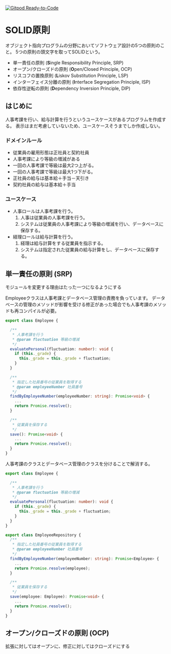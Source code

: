 [![Gitpod Ready-to-Code](https://img.shields.io/badge/Gitpod-Ready--to--Code-blue?logo=gitpod)](https://gitpod.io/#https://github.com/masakazu1967/solid) 

# SOLID原則

オブジェクト指向プログラムの分野においてソフトウェア設計の5つの原則のこと。
5つの原則の頭文字を取ってSOLIDという。

- 単一責任の原則 (**S**ingle Responsibility Principle, SRP)
- オープン/クローズドの原則 (**O**pen/Closed Principle, OCP)
- リスコフの置換原則 (**L**iskov Substitution Principle, LSP)
- インターフェイス分離の原則 (**I**nterface Segregation Principle, ISP)
- 依存性逆転の原則 (**D**ependency Inversion Principle, DIP)

## はじめに

人事考課を行い、給与計算を行うというユースケースがあるプログラムを作成する。
表示はまだ考慮していないため、ユースケースそうまでしか作成しない。

### ドメインルール

- 従業員の雇用形態は正社員と契約社員
- 人事考課により等級の増減がある
- 一回の人事考課で等級は最大2つ上がる。
- 一回の人事考課で等級は最大1つ下がる。
- 正社員の給与は基本給＋手当－天引き
- 契約社員の給与は基本給＋手当

### ユースケース

- 人事ロールは人事考課を行う。
  1. 人事は従業員の人事考課を行う。
  2. システムは従業員の人事考課により等級の増減を行い、データベースに保存する。
- 経理ロールは給与計算を行う。
  1. 経理は給与計算をする従業員を指示する。
  2. システムは指定された従業員の給与計算をし、データベースに保存する。

## 単一責任の原則 (SRP)

モジュールを変更する理由はたった一つになるようにする

Employeeクラスは人事考課とデータベース管理の責務を負っています。
データベースの管理のメソッドが影響を受ける修正があった場合でも人事考課のメソッドも再コンパイルが必要。

```typescript
export class Employee {

  /**
   * 人事考課を行う
   * @param fluctuation 等級の増減
   */
  evaluatePersonal(fluctuation: number): void {
    if (this._grade) {
      this._grade = this._grade + fluctuation;
    }
  }

  /**
   * 指定した社員番号の従業員を取得する
   * @param employeeNumber 社員番号
   */
  findByEmployeeNumber(employeeNumber: string): Promise<void> {
    ...
    return Promise.resolve();
  }

  /**
   * 従業員を保存する
   */
  save(): Promise<void> {
    ...
    return Promise.resolve();
  }
}
```

人事考課のクラスとデータベース管理のクラスを分けることで解消する。

```typescript
export class Employee {

  /**
   * 人事考課を行う
   * @param fluctuation 等級の増減
   */
  evaluatePersonal(fluctuation: number): void {
    if (this._grade) {
      this._grade = this._grade + fluctuation;
    }
  }
}

export class EmployeeRepository {
  /**
   * 指定した社員番号の従業員を取得する
   * @param employeeNumber 社員番号
   */
  findByEmployeeNumber(employeeNumber: string): Promise<Employee> {
    ...
    return Promise.resolve(employee);
  }

  /**
   * 従業員を保存する
   */
  save(employee: Employee): Promise<void> {
    ...
    return Promise.resolve();
  }
}
```

## オープン/クローズドの原則 (OCP)

拡張に対してはオープンに、修正に対してはクローズドにする
